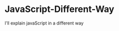                                                                                                                                                                                                                                                           
# JavaScript-Different-Way
I'll explain javaScript in a different way       
  









